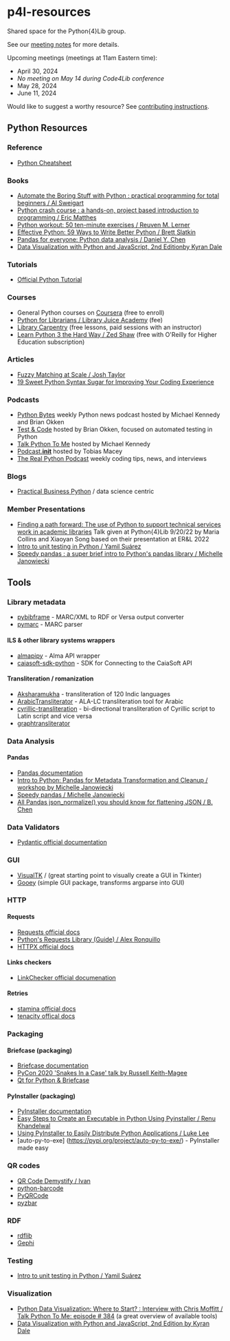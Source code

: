 # p4l-resources
Shared space for the Python{4}Lib group.

See our [meeting notes](mtg_notes.md) for more details.

Upcoming meetings (meetings at 11am Eastern time):
+ April 30, 2024
+ *No meeting on May 14 during Code4Lib conference*
+ May 28, 2024
+ June 11, 2024

Would like to suggest a worthy resource? See [contributing instructions](CONTRIBUTING.md).


## Python Resources
### Reference
+ [Python Cheatsheet](https://www.pythoncheatsheet.org/)

### Books
+ [Automate the Boring Stuff with Python : practical programming for total beginners / Al Sweigart](https://worldcat.org/title/1128094127)
+ [Python crash course : a hands-on, project based introduction to programming / Eric Matthes](https://search.worldcat.org/title/1350635022)
+ [Python workout: 50 ten-minute exercises / Reuven M. Lerner](https://search.worldcat.org/title/1121083840)
+ [Effective Python: 59 Ways to Write Better Python / Brett Slatkin](https://www.worldcat.org/title/1140129622)
+ [Pandas for everyone: Python data analysis / Daniel Y. Chen](https://worldcat.org/en/title/1240309883)
+ [Data Visualization with Python and JavaScript, 2nd Editionby Kyran Dale](https://www.oreilly.com/library/view/data-visualization-with/9781098111861/)

### Tutorials
+ [Official Python Tutorial](https://docs.python.org/3/tutorial/index.html)

### Courses
+ General Python courses on [Coursera](https://www.coursera.org/courses?query=python) (free to enroll)
+ [Python for Librarians / Library Juice Academy](https://libraryjuiceacademy.com/shop/course/270-python-for-librarians/) (fee)
+ [Library Carpentry](https://librarycarpentry.org/lessons/) (free lessons, paid sessions with an instructor)
+ [Learn Python 3 the Hard Way / Zed Shaw](https://shop.learncodethehardway.org/access/buy/9/) (free with O'Reilly for Higher Education subscription)

### Articles
+ [Fuzzy Matching at Scale / Josh Taylor](https://towardsdatascience.com/fuzzy-matching-at-scale-84f2bfd0c536)
+ [19 Sweet Python Syntax Sugar for Improving Your Coding Experience](https://medium.com/techtofreedom/19-sweet-python-syntax-sugar-for-improving-your-coding-experience-37c4118fc6b1)

### Podcasts
+ [Python Bytes](https://pythonbytes.fm/) weekly Python news podcast hosted by Michael Kennedy and Brian Okken
+ [Test & Code](https://testandcode.com/) hosted by Brian Okken, focused on automated testing in Python
+ [Talk Python To Me](https://talkpython.fm/) hosted by Michael Kennedy
+ [Podcast.__init__](https://www.pythonpodcast.com/) hosted by Tobias Macey
+ [The Real Python Podcast](https://realpython.com/podcasts/rpp/) weekly coding tips, news, and interviews

### Blogs
+ [Practical Business Python](https://pbpython.com/) / data science centric

### Member Presentations
+ [Finding a path forward: The use of Python to support technical services work in academic libraries](https://docs.google.com/presentation/d/1598qxRIB08_kLaJov_CsKWHw5VctFY0MIZhohQUG6ww/edit#slide=id.p1) Talk given at Python{4}Lib 9/20/22 by Maria Collins and Xiaoyan Song based on their presentation at ER&L 2022
+ [Intro to unit testing in Python / Yamil Suárez](https://docs.google.com/presentation/d/1t1dl7SANyhp4uClRP2JsijWj05nr5AkbUJIAB66GKFQ/edit?usp=sharing)
+ [Speedy pandas : a super brief intro to Python's pandas library / Michelle Janowiecki](https://docs.google.com/presentation/d/1xRdNVonTxi9-gEsQkNvbF1e47o_2cuo1iimunoFUky4/edit#slide=id.p)

## Tools

### Library metadata
+ [pybibframe](https://pypi.org/project/pybibframe/) - MARC/XML to RDF or Versa output converter
+ [pymarc](https://pymarc.readthedocs.io/en/latest/) - MARC parser

#### ILS & other library systems wrappers
+ [almapipy](https://github.com/UCDavisLibrary/almapipy) - Alma API wrapper
+ [caiasoft-sdk-python](https://github.com/kstatelibraries/caiasoft-sdk-python) - SDK for Connecting to the CaiaSoft API

#### Transliteration / romanization
+ [Aksharamukha](https://github.com/virtualvinodh/aksharamukha-python) - transliteration of 120 Indic languages
+ [ArabicTransliterator](https://github.com/MTG/ArabicTransliterator) - ALA-LC transliteration tool for Arabic
+ [cyrillic-transliteration](https://github.com/opendatakosovo/cyrillic-transliteration) - bi-directional transliteration of Cyrillic script to Latin script and vice versa
+ [graphtransliterator](https://github.com/seanpue/graphtransliterator)

### Data Analysis
#### Pandas
+ [Pandas documentation](https://pandas.pydata.org/pandas-docs/stable/index.html)
+ [Intro to Python: Pandas for Metadata Transformation and Cleanup / workshop by Michelle Janowiecki](https://mjanowiecki.github.io/intro-pandas-metadata/intro.html)
+ [Speedy pandas / Michelle Janowiecki](https://docs.google.com/presentation/d/1xRdNVonTxi9-gEsQkNvbF1e47o_2cuo1iimunoFUky4/edit#slide=id.p)
+ [All Pandas json_normalize() you should know for flattening JSON / B. Chen](https://towardsdatascience.com/all-pandas-json-normalize-you-should-know-for-flattening-json-13eae1dfb7dd)
### Data Validators
+ [Pydantic official documentation](https://docs.pydantic.dev/latest/)

### GUI
+ [VisualTK](https://visualtk.com/) / (great starting point to visually create a GUI in Tkinter)
+ [Gooey](https://pypi.org/project/Gooey/) (simple GUI package, transforms argparse into GUI)

### HTTP
#### Requests
+ [Requests official docs](https://requests.readthedocs.io/en/latest/)
+ [Python's Requests Library (Guide) / Alex Ronquillo](https://realpython.com/python-requests/)
+ [HTTPX official docs](https://www.python-httpx.org/)
#### Links checkers
+ [LinkChecker official documenation](https://linkchecker.github.io/linkchecker/)
#### Retries
+ [stamina official docs](https://stamina.hynek.me/en/stable/index.html)
+ [tenacity offical docs](https://tenacity.readthedocs.io/en/latest/)

### Packaging
#### Briefcase (packaging)
+ [Briefcase documentation](https://briefcase.readthedocs.io/en/latest/)
+ [PyCon 2020 'Snakes In a Case' talk by Russell Keith-Magee](https://us.pycon.org/2020/schedule/presentation/126/)
+ [Qt for Python & Briefcase](https://doc.qt.io/qtforpython/deployment-briefcase.html)

#### PyInstaller (packaging)
+ [PyInstaller documentation](https://pyinstaller.org/en/stable/index.html)
+ [Easy Steps to Create an Executable in Python Using Pyinstaller / Renu Khandelwal](https://medium.com/swlh/easy-steps-to-create-an-executable-in-python-using-pyinstaller-cc48393bcc64)
+ [Using PyInstaller to Easily Distribute Python Applications / Luke Lee](https://realpython.com/pyinstaller-python/)
+ [auto-py-to-exe]
(https://pypi.org/project/auto-py-to-exe/) - PyInstaller made easy

### QR codes
+ [QR Code Demystify / Ivan](https://ivantay2003.medium.com/qr-code-demystify-2a5263ab136e)
+ [python-barcode](https://python-barcode.readthedocs.io/en/stable/)
+ [PyQRCode](https://pythonhosted.org/PyQRCode/)
+ [pyzbar](https://github.com/NaturalHistoryMuseum/pyzbar/)

### RDF
+ [rdflib](https://rdflib.readthedocs.io/en/stable/)
+ [Gephi](https://gephi.org)

### Testing
+ [Intro to unit testing in Python / Yamil Suárez](https://docs.google.com/presentation/d/1t1dl7SANyhp4uClRP2JsijWj05nr5AkbUJIAB66GKFQ/edit?usp=sharing)

### Visualization
+ [Python Data Visualization: Where to Start? : Interview with Chris Moffitt / Talk Python To Me: episode # 384](https://talkpython.fm/episodes/transcript/384/python-data-visualization-where-to-start) (a great overview of available tools)
+ [Data Visualization with Python and JavaScript, 2nd Edition
by Kyran Dale](https://www.oreilly.com/library/view/data-visualization-with/9781098111861/)
